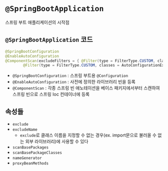 # `@SpringBootApplication`

스프링 부트 애플리케이션의 시작점

## `@SpringBootApplication` 코드
```java
@SpringBootConfiguration
@EnableAutoConfiguration
@ComponentScan(excludeFilters = { @Filter(type = FilterType.CUSTOM, classes = TypeExcludeFilter.class),
		@Filter(type = FilterType.CUSTOM, classes = AutoConfigurationExcludeFilter.class) })
```
- `@SpringBootConfiguration` : 스프링 부트용 `@Configuration`
- `@EnableAutoConfiguration` : 사전에 정의한 라이브러리 빈을 등록
- `@ComponentScan` : 각종 스프링 빈 애노테이션을 베이스 패키지에서부터 스캔하여 스프링 빈으로 스프링 Ioc 컨테이너에 등록

## 속성들
- `exclude`
- `excludeName`
  - `exclude`로 클래스 이름을 지정할 수 없는 경우(ex. import문으로 불러올 수 없는 외부 라이브러리)에 사용할 수 있다
- `scanBasePackages`
- `scanBasePackageClasses`
- `nameGenerator`
- `proxyBeanMethods`